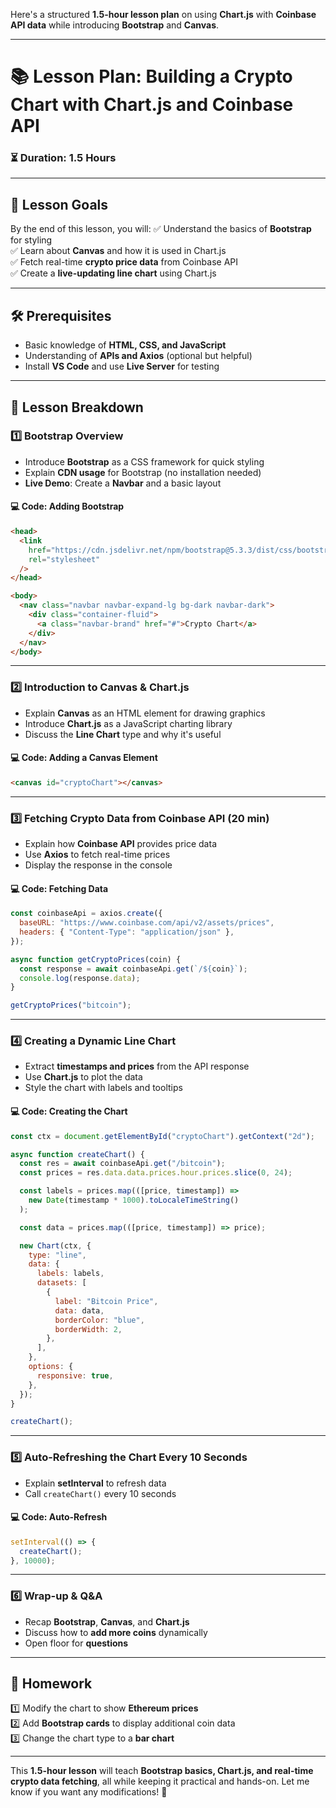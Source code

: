 Here's a structured **1.5-hour lesson plan** on using **Chart.js** with **Coinbase API data** while introducing **Bootstrap** and **Canvas**.

---

# **📚 Lesson Plan: Building a Crypto Chart with Chart.js and Coinbase API**

### **⏳ Duration: 1.5 Hours**

---

## **🎯 Lesson Goals**

By the end of this lesson, you will:
✅ Understand the basics of **Bootstrap** for styling  
✅ Learn about **Canvas** and how it is used in Chart.js  
✅ Fetch real-time **crypto price data** from Coinbase API  
✅ Create a **live-updating line chart** using Chart.js

---

## **🛠 Prerequisites**

- Basic knowledge of **HTML, CSS, and JavaScript**
- Understanding of **APIs and Axios** (optional but helpful)
- Install **VS Code** and use **Live Server** for testing

---

## **📖 Lesson Breakdown**

### **1️⃣ Bootstrap Overview**

- Introduce **Bootstrap** as a CSS framework for quick styling
- Explain **CDN usage** for Bootstrap (no installation needed)
- **Live Demo**: Create a **Navbar** and a basic layout

#### **💻 Code: Adding Bootstrap**

```html
<head>
  <link
    href="https://cdn.jsdelivr.net/npm/bootstrap@5.3.3/dist/css/bootstrap.min.css"
    rel="stylesheet"
  />
</head>

<body>
  <nav class="navbar navbar-expand-lg bg-dark navbar-dark">
    <div class="container-fluid">
      <a class="navbar-brand" href="#">Crypto Chart</a>
    </div>
  </nav>
</body>
```

---

### **2️⃣ Introduction to Canvas & Chart.js**

- Explain **Canvas** as an HTML element for drawing graphics
- Introduce **Chart.js** as a JavaScript charting library
- Discuss the **Line Chart** type and why it's useful

#### **💻 Code: Adding a Canvas Element**

```html
<canvas id="cryptoChart"></canvas>
```

---

### **3️⃣ Fetching Crypto Data from Coinbase API (20 min)**

- Explain how **Coinbase API** provides price data
- Use **Axios** to fetch real-time prices
- Display the response in the console

#### **💻 Code: Fetching Data**

```js
const coinbaseApi = axios.create({
  baseURL: "https://www.coinbase.com/api/v2/assets/prices",
  headers: { "Content-Type": "application/json" },
});

async function getCryptoPrices(coin) {
  const response = await coinbaseApi.get(`/${coin}`);
  console.log(response.data);
}

getCryptoPrices("bitcoin");
```

---

### **4️⃣ Creating a Dynamic Line Chart**

- Extract **timestamps and prices** from the API response
- Use **Chart.js** to plot the data
- Style the chart with labels and tooltips

#### **💻 Code: Creating the Chart**

```js
const ctx = document.getElementById("cryptoChart").getContext("2d");

async function createChart() {
  const res = await coinbaseApi.get("/bitcoin");
  const prices = res.data.data.prices.hour.prices.slice(0, 24);

  const labels = prices.map(([price, timestamp]) =>
    new Date(timestamp * 1000).toLocaleTimeString()
  );

  const data = prices.map(([price, timestamp]) => price);

  new Chart(ctx, {
    type: "line",
    data: {
      labels: labels,
      datasets: [
        {
          label: "Bitcoin Price",
          data: data,
          borderColor: "blue",
          borderWidth: 2,
        },
      ],
    },
    options: {
      responsive: true,
    },
  });
}

createChart();
```

---

### **5️⃣ Auto-Refreshing the Chart Every 10 Seconds**

- Explain **setInterval** to refresh data
- Call `createChart()` every 10 seconds

#### **💻 Code: Auto-Refresh**

```js
setInterval(() => {
  createChart();
}, 10000);
```

---

### **6️⃣ Wrap-up & Q&A**

- Recap **Bootstrap**, **Canvas**, and **Chart.js**
- Discuss how to **add more coins** dynamically
- Open floor for **questions**

---

## **📝 Homework**

1️⃣ Modify the chart to show **Ethereum prices**  
2️⃣ Add **Bootstrap cards** to display additional coin data  
3️⃣ Change the chart type to a **bar chart**

---

This **1.5-hour lesson** will teach **Bootstrap basics, Chart.js, and real-time crypto data fetching**, all while keeping it practical and hands-on. Let me know if you want any modifications! 🚀
